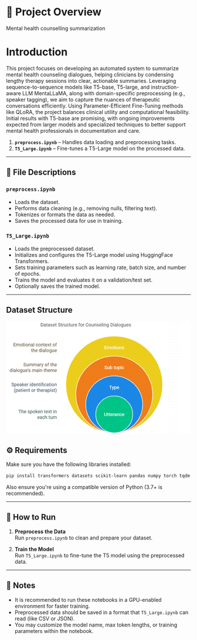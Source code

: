 # 📘 Project Overview

Mental health counselling summarization

# Introduction
This project focuses on developing an automated system to summarize mental health counseling dialogues, helping clinicians by condensing lengthy therapy sessions into clear, actionable summaries. Leveraging sequence-to-sequence models like T5-base, T5-large, and instruction-aware LLM MentaLLaMA, along with domain-specific preprocessing (e.g., speaker tagging), we aim to capture the nuances of therapeutic conversations efficiently. Using Parameter-Efficient Fine-Tuning methods like QLoRA, the project balances clinical utility and computational feasibility. Initial results with T5-base are promising, with ongoing improvements expected from larger models and specialized techniques to better support mental health professionals in documentation and care.



1. **`preprocess.ipynb`** – Handles data loading and preprocessing tasks.
2. **`T5_Large.ipynb`** – Fine-tunes a T5-Large model on the processed data.

---

## 📁 File Descriptions

### `preprocess.ipynb`

- Loads the dataset.
- Performs data cleaning (e.g., removing nulls, filtering text).
- Tokenizes or formats the data as needed.
- Saves the processed data for use in training.

### `T5_Large.ipynb`

- Loads the preprocessed dataset.
- Initializes and configures the T5-Large model using HuggingFace Transformers.
- Sets training parameters such as learning rate, batch size, and number of epochs.
- Trains the model and evaluates it on a validation/test set.
- Optionally saves the trained model.

---

## Dataset Structure
![image](images/DATA.png)

## ⚙️ Requirements

Make sure you have the following libraries installed:

```bash
pip install transformers datasets scikit-learn pandas numpy torch tqdm
```

Also ensure you're using a compatible version of Python (3.7+ is recommended).

---

## 🚀 How to Run

1. **Preprocess the Data**  
   Run `preprocess.ipynb` to clean and prepare your dataset.

2. **Train the Model**  
   Run `T5_Large.ipynb` to fine-tune the T5 model using the preprocessed data.

---

## 📌 Notes

- It is recommended to run these notebooks in a GPU-enabled environment for faster training.
- Preprocessed data should be saved in a format that `T5_Large.ipynb` can read (like CSV or JSON).
- You may customize the model name, max token lengths, or training parameters within the notebook.
